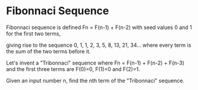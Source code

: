 # Fibonnaci Sequence

Fibonnaci sequence is defined Fn = F(n-1) + F(n-2) with seed values 0 and 1 for the first two terms, 

giving rise to the sequence 0, 1, 1, 2, 3, 5, 8, 13, 21, 34... where every term is the sum of the two terms before it. 

Let's invent a "Tribonnaci" sequence where Fn = F(n-1) + F(n-2) + F(n-3) and the first three terms are F(0)=0, F(1)=0 and F(2)=1. 

Given an input number n, find the nth term of the "Tribonnaci" sequence.

